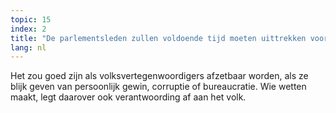 ```yaml
---
topic: 15
index: 2
title: "De parlementsleden zullen voldoende tijd moeten uittrekken voor de participatie van mensen uit de wijken en bedrijven, om zo een brede deelname van de samenleving aan de beleidskeuzes te garanderen. "
lang: nl
---
```

Het zou goed zijn als volksvertegenwoordigers afzetbaar worden, als ze blijk
geven van persoonlijk gewin, corruptie of bureaucratie. Wie wetten maakt, legt
daarover ook verantwoording af aan het volk.
